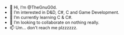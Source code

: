 - 👋 Hi, I’m @TheGnuG0d.
- 👀 I’m interested in D&D, C#, C and Game Development.
- 🌱 I’m currently learning C & C#.
- 💞️ I’m looking to collaborate on nothing really.
- 📫 Um... don't reach me plzzzzzz.
